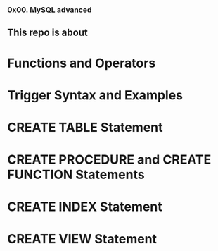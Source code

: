 ### 0x00. MySQL advanced

## This repo is about 

# Functions and Operators
# Trigger Syntax and Examples
# CREATE TABLE Statement
# CREATE PROCEDURE and CREATE FUNCTION Statements
# CREATE INDEX Statement
# CREATE VIEW Statement